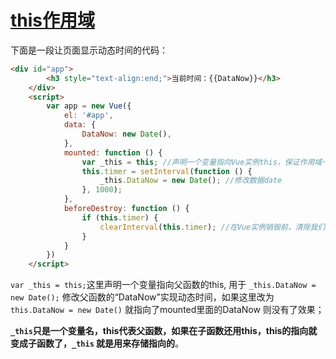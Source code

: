 # [this作用域](https://blog.csdn.net/love_pgme/article/details/86064871)

下面是一段让页面显示动态时间的代码：

```html
<div id="app">
        <h3 style="text-align:end;">当前时间：{{DataNow}}</h3>
    </div>
    <script>
        var app = new Vue({
            el: '#app',
            data: {
                DataNow: new Date(),
            },
            mounted: function () {
                var _this = this; //声明一个变量指向Vue实例this，保证作用域一致
                this.timer = setInterval(function () {
                    _this.DataNow = new Date(); //修改数据date
                }, 1000);
            },
            beforeDestroy: function () {
                if (this.timer) {
                    clearInterval(this.timer); //在Vue实例销毁前，清除我们的定时器
                }
            }
        })
    </script>
```

`var _this = this;`这里声明一个变量指向父函数的this, 用于 `_this.DataNow = new Date();` 修改父函数的“DataNow”实现动态时间，如果这里改为 `this.DataNow = new Date()` 就指向了mounted里面的DataNow 则没有了效果；

**`_this`只是一个变量名，this代表父函数，如果在子函数还用this，this的指向就变成子函数了，`_this` 就是用来存储指向的**。